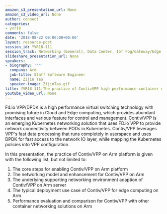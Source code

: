 ```yaml
---
amazon_s3_presentation_url: None
amazon_s3_video_url: None
author: connect
categories:
- yvr18
comments: false
date: '2018-08-22 09:00:00+00:00'
layout: resource-post
session_id: YVR18-111
session_track: Networking (General), Data Center, IoT Fog/Gateway/Edge Computing
slideshare_presentation_url: None
speakers:
- biography: '""'
  company: Arm
  job-title: Staff Software Engineer
  name: Zijin Tao
  speaker-image: ZijinTao.gif
title: YVR18-111:The practice of ContivVPP high performance container networking solution on Arm platform
youtube_video_url: None
---
```


Fd.io VPP/DPDK is a high performance virtual switching technology with promising future in Cloud and Edge computing, which provides abundant interfaces and various feature for control and management.  Contiv/VPP is an emerging Kubernetes networking solution that uses FD.io VPP to provide network connectivity between PODs in Kubernetes.
Contiv/VPP leverages VPP's fast data processing that runs completely in userspace and uses DPDK for fast access to the network IO layer, while mapping the Kubernetes policies into VPP configuration.

In this presentation, the practice of Contiv/VPP on Arm platform is given with the following list, but not limited to:
1. The core steps for enabling Contiv/VPP on Arm platform
2. The networking model and enhancement for Contiv/VPP on Arm
3. The underlying supporting networking environment adaption of Contiv/VPP on Arm server
4. The typical deployment use case of Contiv/VPP for edge computing on Arm
5. Performance evaluation and comparison for Contiv/VPP with other container networking solutions on Arm